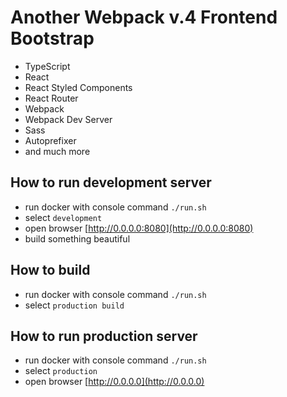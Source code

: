 Another Webpack v.4 Frontend Bootstrap
==================================

- TypeScript
- React
- React Styled Components
- React Router
- Webpack
- Webpack Dev Server
- Sass
- Autoprefixer
- and much more


How to run development server
--------------------
- run docker with console command `./run.sh`
- select `development`
- open browser [http://0.0.0.0:8080](http://0.0.0.0:8080)
- build something beautiful

How to build
--------------------
- run docker with console command `./run.sh`
- select `production build`

How to run production server
--------------------
- run docker with console command `./run.sh`
- select `production`
- open browser [http://0.0.0.0](http://0.0.0.0)